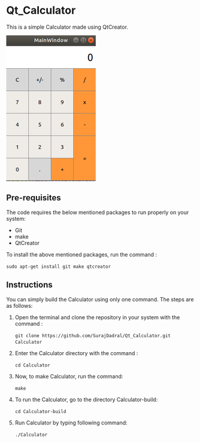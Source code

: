 # Qt_Calculator

This is a simple Calculator made using QtCreator.

![Calculator](Calculator.png "Calculator")

## Pre-requisites

The code requires the below mentioned packages to run properly on your system:
* Git
* make
* QtCreator

To install the above mentioned packages, run the command :

````sudo apt-get install git make qtcreator````

## Instructions

You can simply build the Calculator using only one command. The steps are as follows:

1. Open the terminal and clone the repository in your system with the command :

    ````git clone https://github.com/SurajDadral/Qt_Calculator.git Calculator````

1. Enter the Calculator directory with the command :

    ````cd Calculator````

1. Now, to make Calculator, run the command:

    ````make````
    
 1. To run the Calculator, go to the directory Calculator-build:
 
    ````cd Calculator-build````
    
 1. Run Calculator by typing following command:
 
    ````./Calculator````
